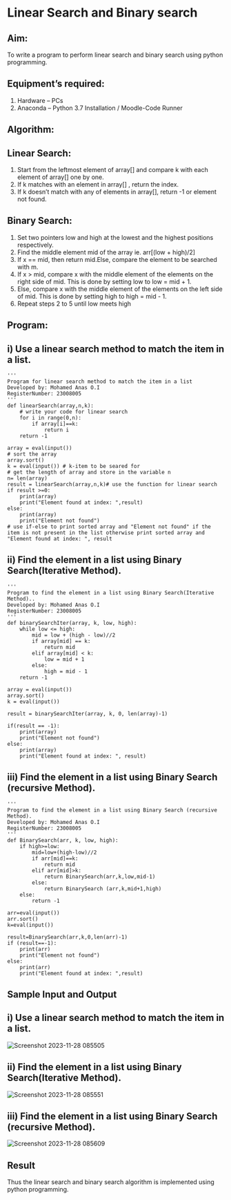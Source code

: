 # Linear Search and Binary search
## Aim:
To write a program to perform linear search and binary search using python programming.
## Equipment’s required:
1.	Hardware – PCs
2.	Anaconda – Python 3.7 Installation / Moodle-Code Runner
## Algorithm:

## Linear Search:
1.	Start from the leftmost element of array[] and compare k with each element of array[] one by one.
2.	If k matches with an element in array[] , return the index.
3.	If k doesn’t match with any of elements in array[], return -1 or element not found.
   
## Binary Search:
1.	Set two pointers low and high at the lowest and the highest positions respectively.
2.	Find the middle element mid of the array ie. arr[(low + high)/2]
3.	If x == mid, then return mid.Else, compare the element to be searched with m.
4.	If x > mid, compare x with the middle element of the elements on the right side of mid. This is done by setting low to low = mid + 1.
5.	Else, compare x with the middle element of the elements on the left side of mid. This is done by setting high to high = mid - 1.
6.	Repeat steps 2 to 5 until low meets high
## Program:
## i) Use a linear search method to match the item in a list.
```
''' 
Program for linear search method to match the item in a list
Developed by: Mohamed Anas O.I
RegisterNumber: 23008005
'''
def linearSearch(array,n,k):
    # write your code for linear search
    for i in range(0,n):
        if array[i]==k:
            return i
    return -1
    
array = eval(input())
# sort the array
array.sort()
k = eval(input()) # k-item to be seared for
# get the length of array and store in the variable n
n= len(array)
result = linearSearch(array,n,k)# use the function for linear search
if result >=0:
    print(array)
    print("Element found at index: ",result)
else:
    print(array)
    print("Element not found")
# use if-else to print sorted array and "Element not found" if the item is not present in the list otherwise print sorted array and "Element found at index: ", result

```
## ii)	Find the element in a list using Binary Search(Iterative Method).
```
''' 
Program to find the element in a list using Binary Search(Iterative Method)..
Developed by: Mohamed Anas O.I
RegisterNumber: 23008005
'''
def binarySearchIter(array, k, low, high):
    while low <= high:
        mid = low + (high - low)//2
        if array[mid] == k:
            return mid
        elif array[mid] < k:
            low = mid + 1
        else:
            high = mid - 1
    return -1
    
array = eval(input())
array.sort()
k = eval(input())

result = binarySearchIter(array, k, 0, len(array)-1)

if(result == -1):
    print(array)
    print("Element not found")
else:
    print(array)
    print("Element found at index: ", result)

```
## iii)	Find the element in a list using Binary Search (recursive Method).
```
''' 
Program to find the element in a list using Binary Search (recursive Method).
Developed by: Mohamed Anas O.I
RegisterNumber: 23008005
'''
def BinarySearch(arr, k, low, high):
    if high>=low:
        mid=low+(high-low)//2
        if arr[mid]==k:
            return mid
        elif arr[mid]>k:
            return BinarySearch(arr,k,low,mid-1)
        else:
            return BinarySearch (arr,k,mid+1,high)
    else:
        return -1
        
arr=eval(input())
arr.sort()
k=eval(input())

result=BinarySearch(arr,k,0,len(arr)-1)
if (result==-1):
    print(arr)
    print("Element not found")
else:
    print(arr)
    print("Element found at index: ",result)

```
## Sample Input and Output
## i) Use a linear search method to match the item in a list.
![Screenshot 2023-11-28 085505](https://github.com/Anas536/Search-Algorithm/assets/139841834/5587311a-e7b8-4dd4-b842-646b28ca5c93)

## ii) Find the element in a list using Binary Search(Iterative Method).
![Screenshot 2023-11-28 085551](https://github.com/Anas536/Search-Algorithm/assets/139841834/c7ebb4d2-e21b-4bf5-b64a-ca32ab5fed20)

## iii) Find the element in a list using Binary Search (recursive Method).
![Screenshot 2023-11-28 085609](https://github.com/Anas536/Search-Algorithm/assets/139841834/c433b22a-dff3-4f02-8146-a99529363bca)



## Result
Thus the linear search and binary search algorithm is implemented using python programming.
